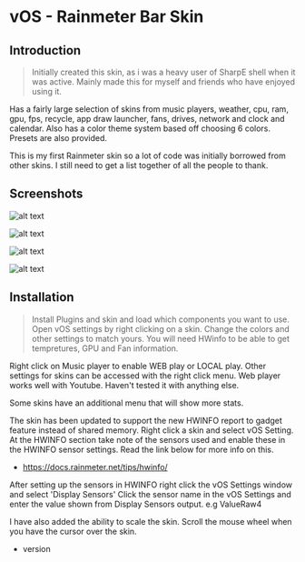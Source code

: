 # vOS - Rainmeter Bar Skin

## Introduction

> Initially created this skin, as i was a heavy user of SharpE shell when it was active.
> Mainly made this for myself and friends who have enjoyed using it.

Has a fairly large selection of skins from music players, weather, cpu, ram, gpu, fps, recycle, app draw launcher, fans, drives, network and clock and calendar. Also has a color theme system based off choosing 6 colors. Presets are also provided.

This is my first Rainmeter skin so a lot of code was initially borrowed from other skins. I still need to get a list together of all the people to thank.

## Screenshots

![alt text](https://i.imgur.com/RMc2tmY.png)

![alt text](https://i.imgur.com/ToVoEf8.png)

![alt text](https://i.imgur.com/KfrT3u0.png)

![alt text](https://i.imgur.com/q6u1jPj.png)


## Installation

> Install Plugins and skin and load which components you want to use. Open vOS settings by right clicking on a skin. Change the colors and other settings to match yours. You will need HWinfo to be able to get tempretures, GPU and Fan information.

Right click on Music player to enable WEB play or LOCAL play. Other settings for skins can be accessed with the right click menu. Web player works well with Youtube. Haven't tested it with anything else.

Some skins have an additional menu that will show more stats.

The skin has been updated to support the new HWINFO report to gadget feature instead of shared memory.
Right click a skin and select vOS Setting. At the HWINFO section take note of the sensors used and enable these in the HWINFO sensor settings. Read the link below for more info on this.
- https://docs.rainmeter.net/tips/hwinfo/

After setting up the sensors in HWINFO right click the vOS Settings window and select 'Display Sensors'
Click the sensor name in the vOS Settings and enter the value shown from Display Sensors output. e.g ValueRaw4

I have also added the ability to scale the skin. Scroll the mouse wheel when you have the cursor over the skin.

- version